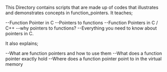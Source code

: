 This Directory contains scripts that are made up of codes that illustrates and demonstrates concepts in function_pointers. It teaches;

--Function Pointer in C --Pointers to functions --Function Pointers in C / C++ --why pointers to functions? --Everything you need to know about pointers in C.

It also explains;

--What are function pointers and how to use them --What does a function pointer exactly hold --Where does a function pointer point to in the virtual memory

